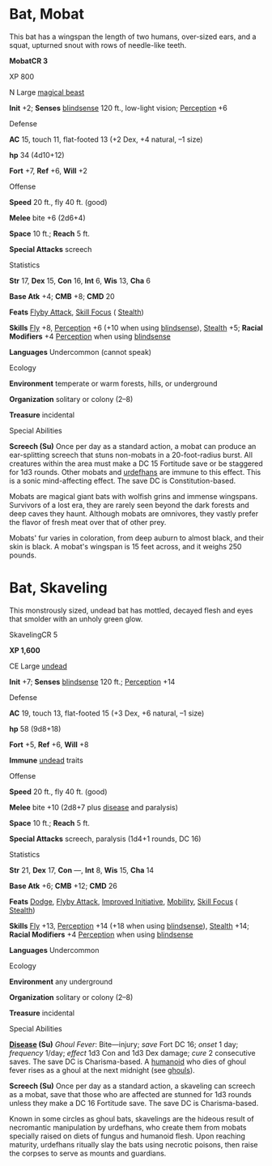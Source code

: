 # Bat, Mobat 

This bat has a wingspan the length of two humans, over-sized ears, and a squat, upturned snout with rows of needle-like teeth.

**MobatCR 3**

XP 800

N Large [magical beast](/pathfinderRPG/prd/monsters/creatureTypes.html#_magical-beast)

**Init** +2; **Senses** [blindsense](/pathfinderRPG/prd/monsters/universalMonsterRules.html#_blindsense) 120 ft., low-light vision; [Perception](/pathfinderRPG/prd/additionalMonsters/../skills/perception.html#_perception) +6

Defense

**AC** 15, touch 11, flat-footed 13 (+2 Dex, +4 natural, –1 size)

**hp** 34 (4d10+12)

**Fort** +7, **Ref** +6, **Will** +2

Offense

**Speed** 20 ft., fly 40 ft. (good)

**Melee** bite +6 (2d6+4)

**Space** 10 ft.; **Reach** 5 ft.

**Special Attacks** screech

Statistics

**Str** 17, **Dex** 15, **Con** 16, **Int** 6, **Wis** 13, **Cha** 6

**Base Atk** +4; **CMB** +8; **CMD** 20

**Feats** [Flyby Attack](/pathfinderRPG/prd/additionalMonsters/../monsters/monsterFeats.html#_flyby-attack), [Skill Focus](/pathfinderRPG/prd/additionalMonsters/../feats.html#_skill-focus) ( [Stealth](/pathfinderRPG/prd/additionalMonsters/../skills/stealth.html#_stealth))

**Skills** [Fly](/pathfinderRPG/prd/additionalMonsters/../skills/fly.html#_fly) +8, [Perception](/pathfinderRPG/prd/additionalMonsters/../skills/perception.html#_perception) +6 (+10 when using [blindsense](/pathfinderRPG/prd/monsters/universalMonsterRules.html#_blindsense)), [Stealth](/pathfinderRPG/prd/additionalMonsters/../skills/stealth.html#_stealth) +5; **Racial Modifiers** +4 [Perception](/pathfinderRPG/prd/additionalMonsters/../skills/perception.html#_perception) when using [blindsense](/pathfinderRPG/prd/monsters/universalMonsterRules.html#_blindsense)

**Languages** Undercommon (cannot speak)

Ecology

**Environment** temperate or warm forests, hills, or underground

**Organization** solitary or colony (2–8)

**Treasure** incidental

Special Abilities

**Screech (Su)** Once per day as a standard action, a mobat can produce an ear-splitting screech that stuns non-mobats in a 20-foot-radius burst. All creatures within the area must make a DC 15 Fortitude save or be staggered for 1d3 rounds. Other mobats and [urdefhans](/pathfinderRPG/prd/additionalMonsters/urdefhan.html) are immune to this effect. This is a sonic mind-affecting effect. The save DC is Constitution-based.

Mobats are magical giant bats with wolfish grins and immense wingspans. Survivors of a lost era, they are rarely seen beyond the dark forests and deep caves they haunt. Although mobats are omnivores, they vastly prefer the flavor of fresh meat over that of other prey.

Mobats' fur varies in coloration, from deep auburn to almost black, and their skin is black. A mobat's wingspan is 15 feet across, and it weighs 250 pounds.

# Bat, Skaveling

This monstrously sized, undead bat has mottled, decayed flesh and eyes that smolder with an unholy green glow.

SkavelingCR 5

**XP 1,600**

CE Large [undead](/pathfinderRPG/prd/monsters/creatureTypes.html#_undead)

**Init** +7; **Senses** [blindsense](/pathfinderRPG/prd/monsters/universalMonsterRules.html#_blindsense) 120 ft.; [Perception](/pathfinderRPG/prd/additionalMonsters/../skills/perception.html#_perception) +14

Defense

**AC** 19, touch 13, flat-footed 15 (+3 Dex, +6 natural, –1 size)

**hp** 58 (9d8+18)

**Fort** +5, **Ref** +6, **Will** +8

**Immune** [undead](/pathfinderRPG/prd/monsters/creatureTypes.html#_undead) traits

Offense

**Speed** 20 ft., fly 40 ft. (good)

**Melee** bite +10 (2d8+7 plus [disease](/pathfinderRPG/prd/monsters/universalMonsterRules.html#_disease-(ex-or-su)) and paralysis)

**Space** 10 ft.; **Reach** 5 ft.

**Special Attacks** screech, paralysis (1d4+1 rounds, DC 16)

Statistics

**Str** 21, **Dex** 17, **Con** —, **Int** 8, **Wis** 15, **Cha** 14

**Base Atk** +6; **CMB** +12; **CMD** 26

**Feats** [Dodge](/pathfinderRPG/prd/additionalMonsters/../feats.html#_dodge), [Flyby Attack](/pathfinderRPG/prd/additionalMonsters/../monsters/monsterFeats.html#_flyby-attack), [Improved Initiative](/pathfinderRPG/prd/additionalMonsters/../feats.html#_improved-initiative), [Mobility](/pathfinderRPG/prd/additionalMonsters/../feats.html#_mobility), [Skill Focus](/pathfinderRPG/prd/additionalMonsters/../feats.html#_skill-focus) ( [Stealth](/pathfinderRPG/prd/additionalMonsters/../skills/stealth.html#_stealth))

**Skills** [Fly](/pathfinderRPG/prd/additionalMonsters/../skills/fly.html#_fly) +13, [Perception](/pathfinderRPG/prd/additionalMonsters/../skills/perception.html#_perception) +14 (+18 when using [blindsense](/pathfinderRPG/prd/monsters/universalMonsterRules.html#_blindsense)), [Stealth](/pathfinderRPG/prd/additionalMonsters/../skills/stealth.html#_stealth) +14; **Racial Modifiers** +4 [Perception](/pathfinderRPG/prd/additionalMonsters/../skills/perception.html#_perception) when using [blindsense](/pathfinderRPG/prd/monsters/universalMonsterRules.html#_blindsense)

**Languages** Undercommon

Ecology

**Environment** any underground

**Organization** solitary or colony (2–8)

**Treasure** incidental

Special Abilities

**[Disease](/pathfinderRPG/prd/monsters/universalMonsterRules.html#_disease-(ex-or-su)) (Su)** _Ghoul Fever_: Bite—injury; _save_ Fort DC 16; _onset_ 1 day; _frequency_ 1/day; _effect_ 1d3 Con and 1d3 Dex damage; _cure_ 2 consecutive saves. The save DC is Charisma-based. A [humanoid](/pathfinderRPG/prd/monsters/creatureTypes.html#_humanoid) who dies of ghoul fever rises as a ghoul at the next midnight (see [ghouls](/pathfinderRPG/prd/additionalMonsters/../monsters/ghoul.html#_ghoul)).

**Screech (Su)** Once per day as a standard action, a skaveling can screech as a mobat, save that those who are affected are stunned for 1d3 rounds unless they make a DC 16 Fortitude save. The save DC is Charisma-based.

Known in some circles as ghoul bats, skavelings are the hideous result of necromantic manipulation by urdefhans, who create them from mobats specially raised on diets of fungus and humanoid flesh. Upon reaching maturity, urdefhans ritually slay the bats using necrotic poisons, then raise the corpses to serve as mounts and guardians.


